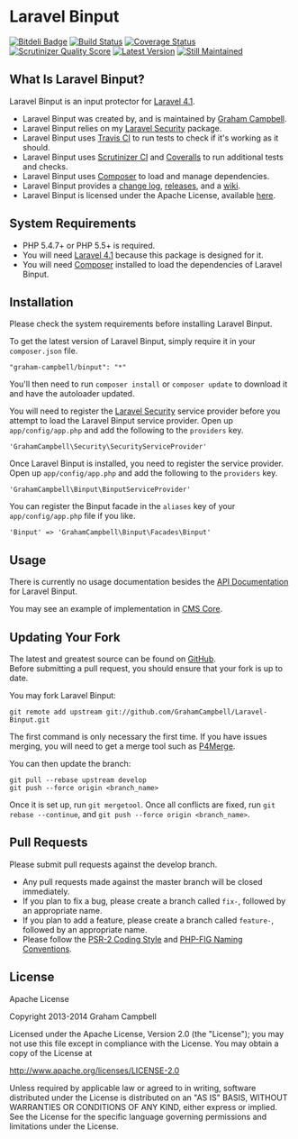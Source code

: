 Laravel Binput
==============


[![Bitdeli Badge](https://d2weczhvl823v0.cloudfront.net/GrahamCampbell/Laravel-Binput/trend.png)](https://bitdeli.com/free "Bitdeli Badge")
[![Build Status](https://travis-ci.org/GrahamCampbell/Laravel-Binput.png?branch=develop)](https://travis-ci.org/GrahamCampbell/Laravel-Binput)
[![Coverage Status](https://coveralls.io/repos/GrahamCampbell/Laravel-Binput/badge.png?branch=develop)](https://coveralls.io/r/GrahamCampbell/Laravel-Binput)
[![Scrutinizer Quality Score](https://scrutinizer-ci.com/g/GrahamCampbell/Laravel-Binput/badges/quality-score.png?s=5b1bca08ae3b2c0cdfc2be27541d5dd077e03200)](https://scrutinizer-ci.com/g/GrahamCampbell/Laravel-Binput)
[![Latest Version](https://poser.pugx.org/graham-campbell/binput/v/stable.png)](https://packagist.org/packages/graham-campbell/binput)
[![Still Maintained](http://stillmaintained.com/GrahamCampbell/Laravel-Binput.png)](http://stillmaintained.com/GrahamCampbell/Laravel-Binput)


## What Is Laravel Binput?

Laravel Binput is an input protector for [Laravel 4.1](http://laravel.com).  

* Laravel Binput was created by, and is maintained by [Graham Campbell](https://github.com/GrahamCampbell).  
* Laravel Binput relies on my [Laravel Security](https://github.com/GrahamCampbell/Laravel-Security) package.  
* Laravel Binput uses [Travis CI](https://travis-ci.org/GrahamCampbell/Laravel-Binput) to run tests to check if it's working as it should.  
* Laravel Binput uses [Scrutinizer CI](https://scrutinizer-ci.com/g/GrahamCampbell/Laravel-Binput) and [Coveralls](https://coveralls.io/r/GrahamCampbell/Laravel-Binput) to run additional tests and checks.  
* Laravel Binput uses [Composer](https://getcomposer.org) to load and manage dependencies.  
* Laravel Binput provides a [change log](https://github.com/GrahamCampbell/Laravel-Binput/blob/develop/CHANGELOG.md), [releases](https://github.com/GrahamCampbell/Laravel-Binput/releases), and a [wiki](https://github.com/GrahamCampbell/Laravel-Binput/wiki).  
* Laravel Binput is licensed under the Apache License, available [here](https://github.com/GrahamCampbell/Laravel-Binput/blob/develop/LICENSE.md).  


## System Requirements

* PHP 5.4.7+ or PHP 5.5+ is required.  
* You will need [Laravel 4.1](http://laravel.com) because this package is designed for it.  
* You will need [Composer](https://getcomposer.org) installed to load the dependencies of Laravel Binput.  


## Installation

Please check the system requirements before installing Laravel Binput.  

To get the latest version of Laravel Binput, simply require it in your `composer.json` file.  

`"graham-campbell/binput": "*"`  

You'll then need to run `composer install` or `composer update` to download it and have the autoloader updated.  

You will need to register the [Laravel Security](https://github.com/GrahamCampbell/Laravel-Security) service provider before you attempt to load the Laravel Binput service provider. Open up `app/config/app.php` and add the following to the `providers` key.  

`'GrahamCampbell\Security\SecurityServiceProvider'`  

Once Laravel Binput is installed, you need to register the service provider. Open up `app/config/app.php` and add the following to the `providers` key.  

`'GrahamCampbell\Binput\BinputServiceProvider'`  

You can register the Binput facade in the `aliases` key of your `app/config/app.php` file if you like.  

`'Binput' => 'GrahamCampbell\Binput\Facades\Binput'`  


## Usage

There is currently no usage documentation besides the [API Documentation](http://grahamcampbell.github.io/Laravel-Binput
) for Laravel Binput.  

You may see an example of implementation in [CMS Core](https://github.com/GrahamCampbell/CMS-Core).  


## Updating Your Fork

The latest and greatest source can be found on [GitHub](https://github.com/GrahamCampbell/Laravel-Binput).  
Before submitting a pull request, you should ensure that your fork is up to date.  

You may fork Laravel Binput:  

    git remote add upstream git://github.com/GrahamCampbell/Laravel-Binput.git

The first command is only necessary the first time. If you have issues merging, you will need to get a merge tool such as [P4Merge](http://perforce.com/product/components/perforce_visual_merge_and_diff_tools).  

You can then update the branch:  

    git pull --rebase upstream develop
    git push --force origin <branch_name>

Once it is set up, run `git mergetool`. Once all conflicts are fixed, run `git rebase --continue`, and `git push --force origin <branch_name>`.  


## Pull Requests

Please submit pull requests against the develop branch.  

* Any pull requests made against the master branch will be closed immediately.  
* If you plan to fix a bug, please create a branch called `fix-`, followed by an appropriate name.  
* If you plan to add a feature, please create a branch called `feature-`, followed by an appropriate name.  
* Please follow the [PSR-2 Coding Style](https://github.com/php-fig/fig-standards/blob/master/accepted/PSR-2-coding-style-guide.md) and [PHP-FIG Naming Conventions](https://github.com/php-fig/fig-standards/blob/master/bylaws/002-psr-naming-conventions.md).  


## License

Apache License  

Copyright 2013-2014 Graham Campbell  

Licensed under the Apache License, Version 2.0 (the "License");
you may not use this file except in compliance with the License.
You may obtain a copy of the License at  

 http://www.apache.org/licenses/LICENSE-2.0  

Unless required by applicable law or agreed to in writing, software
distributed under the License is distributed on an "AS IS" BASIS,
WITHOUT WARRANTIES OR CONDITIONS OF ANY KIND, either express or implied.
See the License for the specific language governing permissions and
limitations under the License.  
